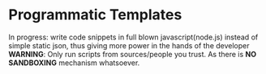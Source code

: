 # Programmatic Templates
In progress: write code snippets in full blown javascript(node.js) instead of simple static json, thus giving more power in the hands of the developer
<br/>**WARNING**: Only run scripts from sources/people you trust. As there is **NO SANDBOXING** mechanism whatsoever.
